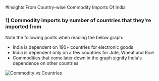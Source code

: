 #Insights From Country-wise Commodity Imports Of India


### 1) Commodity imports by number of countries that they're imported from

Note the following points when reading the below graph:
* India is dependent on 190+ countries for electronic goods
* India is dependent only on a few countries for Jute, Wheat and Rice
* Commodities that come later down in the graph signify India's dependence on other countries

![Commodity vs Countries](https://raw.githubusercontent.com/jargnar/data-gov-in/master/commodity-imports/plots/figure_1.png)
